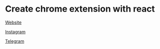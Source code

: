 # Create chrome extension with react

[Website](https://afzoone.dev/)

[Instagram](https://instagram.com/afzoone.dev)

[Telegram](https://t.me/afzoone_dev)
